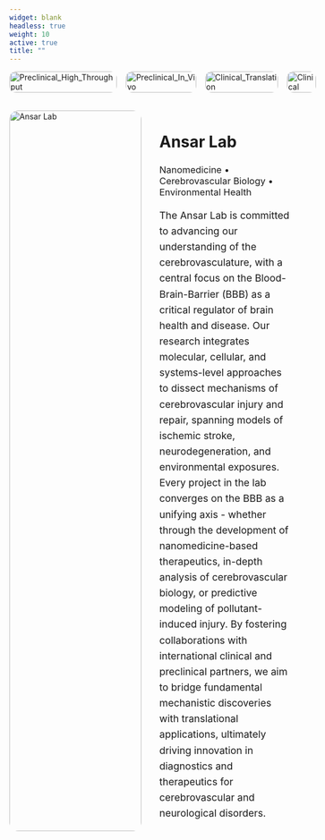 ```yaml
---
widget: blank
headless: true
weight: 10
active: true
title: ""
---
```


<!-- ========= TOP GRID: 4 clickable project images ========= -->
<div style="display:grid; grid-template-columns:repeat(4,1fr); gap:1rem; margin-bottom:2rem;">
  <a href="/projects/preclinical-high-throughput/" style="display:block;" aria-label="Preclinical High Throughput">
    <img src="/project-preclinical-high-throughput.jpg" alt="Preclinical_High_Throughput" style="width:100%; height:auto; border-radius:12px;" />
  </a>
  <a href="/projects/preclinical-in-vivo/" style="display:block;" aria-label="Preclinical In Vivo">
    <img src="/project-preclinical-in-vivo.jpg" alt="Preclinical_In_Vivo" style="width:100%; height:auto; border-radius:12px;" />
  </a>
  <a href="/projects/clinical-translation/" style="display:block;" aria-label="Clinical Translation">
    <img src="/project-clinical-translation.jpg" alt="Clinical_Translation" style="width:100%; height:auto; border-radius:12px;" />
  </a>
  <a href="/projects/clinical/" style="display:block;" aria-label="Clinical">
    <img src="/project-clinical.jpg" alt="Clinical" style="width:100%; height:auto; border-radius:12px;" />
  </a>
</div>

<!-- ========= LOWER ROW: big image + mission copy ========= -->
<div style="display:grid; grid-template-columns:1fr 1fr; gap:2rem; align-items:center;">
  <div>
    <img src="/hero.jpg" alt="Ansar Lab" style="width:100%; height:auto; border-radius:16px;" />
  </div>
  <div>
    <h1 style="margin-bottom:0.5em;">Ansar Lab</h1>
    <h3 style="margin-bottom:1em; font-weight:400;">Nanomedicine • Cerebrovascular Biology • Environmental Health</h3>
    <p style="font-size:1.1rem; line-height:1.6;">
    The Ansar Lab is committed to advancing our understanding of the cerebrovasculature, with a central focus on the Blood-Brain-Barrier (BBB) as a critical regulator of brain health and disease. Our research      integrates molecular, cellular, and systems-level approaches to dissect mechanisms of cerebrovascular injury and repair, spanning models of ischemic stroke, neurodegeneration, and environmental exposures.
    Every project in the lab converges on the BBB as a unifying axis - whether through the development of nanomedicine-based therapeutics, in-depth analysis of cerebrovascular biology, or predictive modeling       of pollutant-induced injury. By fostering collaborations with international clinical and preclinical partners, we aim to bridge fundamental mechanistic discoveries with translational applications,              ultimately driving innovation in diagnostics and therapeutics for cerebrovascular and neurological disorders.
    </p>
  </div>
</div>
